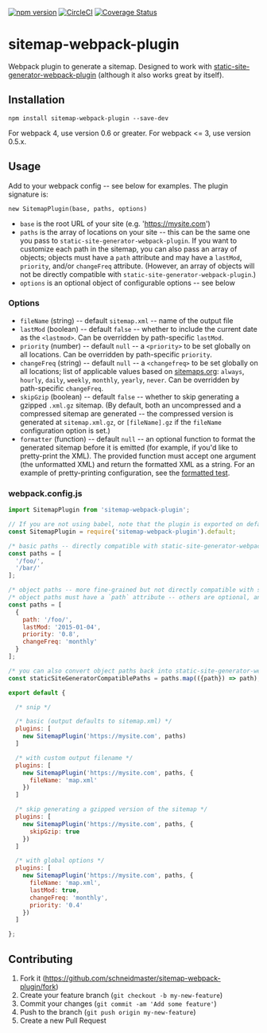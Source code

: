 [![npm version](https://badge.fury.io/js/sitemap-webpack-plugin.svg)](https://badge.fury.io/js/sitemap-webpack-plugin) [![CircleCI](https://circleci.com/gh/schneidmaster/sitemap-webpack-plugin.svg?style=shield)](https://circleci.com/gh/schneidmaster/sitemap-webpack-plugin) [![Coverage Status](https://coveralls.io/repos/github/schneidmaster/sitemap-webpack-plugin/badge.svg)](https://coveralls.io/github/schneidmaster/sitemap-webpack-plugin)

# sitemap-webpack-plugin

Webpack plugin to generate a sitemap. Designed to work with [static-site-generator-webpack-plugin](https://github.com/markdalgleish/static-site-generator-webpack-plugin/) (although it also works great by itself).

## Installation

    npm install sitemap-webpack-plugin --save-dev

For webpack 4, use version 0.6 or greater. For webpack <= 3, use version 0.5.x.

## Usage

Add to your webpack config -- see below for examples. The plugin signature is:

    new SitemapPlugin(base, paths, options)

* `base` is the root URL of your site (e.g. 'https://mysite.com')
* `paths` is the array of locations on your site -- this can be the same one you pass to `static-site-generator-webpack-plugin`. If you want to customize each path in the sitemap, you can also pass an array of objects; objects must have a `path` attribute and may have a `lastMod`, `priority`, and/or `changeFreq` attribute. (However, an array of objects will not be directly compatible with `static-site-generator-webpack-plugin`.)
* `options` is an optional object of configurable options -- see below

### Options

* `fileName` (string) -- default `sitemap.xml` -- name of the output file
* `lastMod` (boolean) -- default `false` -- whether to include the current date as the `<lastmod>`. Can be overridden by path-specific `lastMod`.
* `priority` (number) -- default `null` -- a `<priority>` to be set globally on all locations. Can be overridden by path-specific `priority`.
* `changeFreq` (string) -- default `null` -- a `<changefreq>` to be set globally on all locations; list of applicable values based on [sitemaps.org](http://www.sitemaps.org/protocol.html): `always`, `hourly`, `daily`, `weekly`, `monthly`, `yearly`, `never`. Can be overridden by path-specific `changeFreq`.
* `skipGzip` (boolean) -- default `false` -- whether to skip generating a gzipped `.xml.gz` sitemap. (By default, both an uncompressed and a compressed sitemap are generated -- the compressed version is generated at `sitemap.xml.gz`, or `[fileName].gz` if the `fileName` configuration option is set.)
* `formatter` (function) -- default `null` -- an optional function to format the generated sitemap before it is emitted (for example, if you'd like to pretty-print the XML). The provided function must accept one argument (the unformatted XML) and return the formatted XML as a string. For an example of pretty-printing configuration, see the [formatted test](https://github.com/schneidmaster/sitemap-webpack-plugin/blob/master/test/success-cases/formatted/webpack.config.js).

### webpack.config.js

```js
import SitemapPlugin from 'sitemap-webpack-plugin';

// If you are not using babel, note that the plugin is exported on default so you will need e.g. 
const SitemapPlugin = require('sitemap-webpack-plugin').default;

/* basic paths -- directly compatible with static-site-generator-webpack-plugin */
const paths = [
  '/foo/',
  '/bar/'
];

/* object paths -- more fine-grained but not directly compatible with static-site-generator-webpack-plugin */
/* object paths must have a `path` attribute -- others are optional, and fall back to global config (if any) */
const paths = [
  {
    path: '/foo/',
    lastMod: '2015-01-04',
    priority: '0.8',
    changeFreq: 'monthly'
  }
];

/* you can also convert object paths back into static-site-generator-webpack-plugin compatible paths */
const staticSiteGeneratorCompatiblePaths = paths.map(({path}) => path);

export default {

  /* snip */

  /* basic (output defaults to sitemap.xml) */
  plugins: [
    new SitemapPlugin('https://mysite.com', paths)
  ]

  /* with custom output filename */
  plugins: [
    new SitemapPlugin('https://mysite.com', paths, {
      fileName: 'map.xml'
    })
  ]

  /* skip generating a gzipped version of the sitemap */
  plugins: [
    new SitemapPlugin('https://mysite.com', paths, {
      skipGzip: true
    })
  ]

  /* with global options */
  plugins: [
    new SitemapPlugin('https://mysite.com', paths, {
      fileName: 'map.xml',
      lastMod: true,
      changeFreq: 'monthly',
      priority: '0.4'
    })
  ]

};
```

## Contributing

1. Fork it (https://github.com/schneidmaster/sitemap-webpack-plugin/fork)
2. Create your feature branch (`git checkout -b my-new-feature`)
3. Commit your changes (`git commit -am 'Add some feature'`)
4. Push to the branch (`git push origin my-new-feature`)
5. Create a new Pull Request
